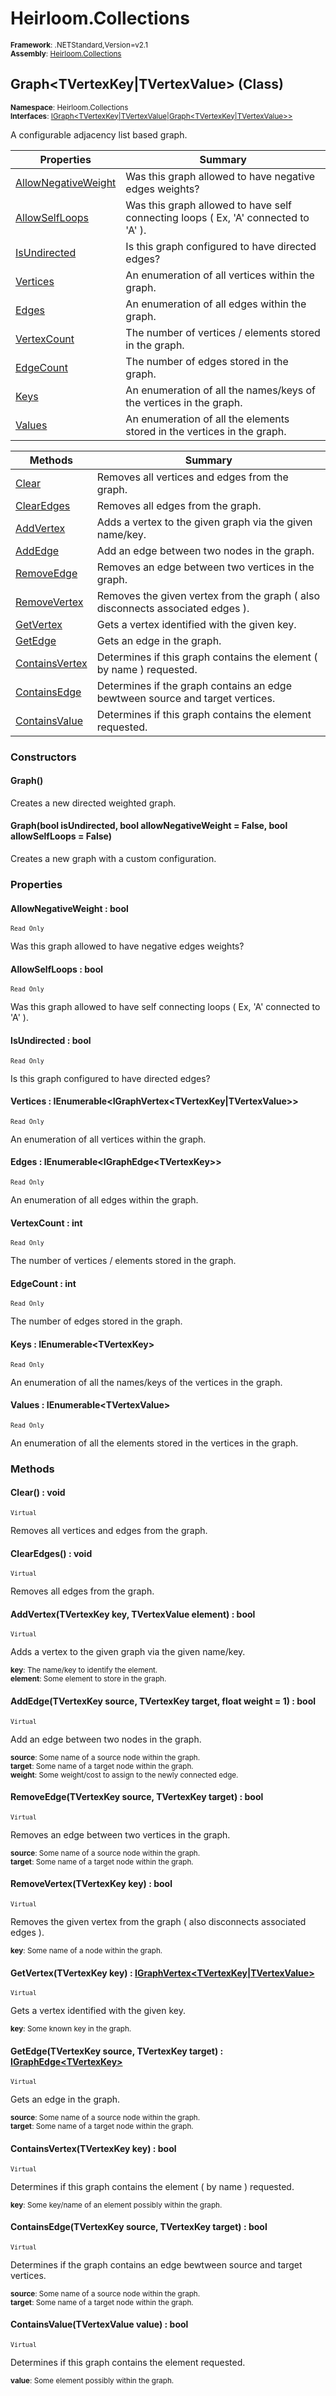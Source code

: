 # Heirloom.Collections

<small>**Framework**: .NETStandard,Version=v2.1</small>  
<small>**Assembly**: [Heirloom.Collections](../heirloom.collections/heirloom.collections.md)</small>  

## Graph\<TVertexKey|TVertexValue> (Class)
<small>**Namespace**: Heirloom.Collections</sub></small>  
<small>**Interfaces**: [IGraph\<TVertexKey|TVertexValue|Graph\<TVertexKey|TVertexValue>>](heirloom.collections.igraph[tvertexkey_tvertexvalue_graph[tvertexkey_tvertexvalue]].md)</small>  

A configurable adjacency list based graph.

| Properties | Summary |
|------------|---------|
| [AllowNegativeWeight](#ALL5C2502C8) | Was this graph allowed to have negative edges weights? |
| [AllowSelfLoops](#ALLB65AF4B0) | Was this graph allowed to have self connecting loops ( Ex, 'A' connected to 'A' ). |
| [IsUndirected](#ISU79739BDD) | Is this graph configured to have directed edges? |
| [Vertices](#VER648B0F21) | An enumeration of all vertices within the graph. |
| [Edges](#EDG6DC48328) | An enumeration of all edges within the graph. |
| [VertexCount](#VER996CD387) | The number of vertices / elements stored in the graph. |
| [EdgeCount](#EDG78704F9E) | The number of edges stored in the graph. |
| [Keys](#KEY3D37EC76) | An enumeration of all the names/keys of the vertices in the graph. |
| [Values](#VALE51C03E4) | An enumeration of all the elements stored in the vertices in the graph. |

| Methods | Summary |
|---------|---------|
| [Clear](#CLE4538C554) | Removes all vertices and edges from the graph. |
| [ClearEdges](#CLEC3B6A45C) | Removes all edges from the graph. |
| [AddVertex](#ADD5AA17499) | Adds a vertex to the given graph via the given name/key. |
| [AddEdge](#ADDC1D4A1D3) | Add an edge between two nodes in the graph. |
| [RemoveEdge](#REM469A9FCE) | Removes an edge between two vertices in the graph. |
| [RemoveVertex](#REM577B1CC7) | Removes the given vertex from the graph ( also disconnects associated edges ). |
| [GetVertex](#GETAC911900) | Gets a vertex identified with the given key. |
| [GetEdge](#GETE682EB4A) | Gets an edge in the graph. |
| [ContainsVertex](#CONFF61E272) | Determines if this graph contains the element ( by name ) requested. |
| [ContainsEdge](#CON4B1518D5) | Determines if the graph contains an edge bewtween source and target vertices. |
| [ContainsValue](#CON35FD79FD) | Determines if this graph contains the element requested. |

### Constructors

#### Graph()

Creates a new directed weighted graph.

#### Graph(bool isUndirected, bool allowNegativeWeight = False, bool allowSelfLoops = False)

Creates a new graph with a custom configuration.

### Properties

#### <a name="ALL5C2502C8"></a>AllowNegativeWeight : bool

<small>`Read Only`</small>

Was this graph allowed to have negative edges weights?

#### <a name="ALLB65AF4B0"></a>AllowSelfLoops : bool

<small>`Read Only`</small>

Was this graph allowed to have self connecting loops ( Ex, 'A' connected to 'A' ).

#### <a name="ISU79739BDD"></a>IsUndirected : bool

<small>`Read Only`</small>

Is this graph configured to have directed edges?

#### <a name="VER648B0F21"></a>Vertices : IEnumerable\<IGraphVertex\<TVertexKey|TVertexValue>>

<small>`Read Only`</small>

An enumeration of all vertices within the graph.

#### <a name="EDG6DC48328"></a>Edges : IEnumerable\<IGraphEdge\<TVertexKey>>

<small>`Read Only`</small>

An enumeration of all edges within the graph.

#### <a name="VER996CD387"></a>VertexCount : int

<small>`Read Only`</small>

The number of vertices / elements stored in the graph.

#### <a name="EDG78704F9E"></a>EdgeCount : int

<small>`Read Only`</small>

The number of edges stored in the graph.

#### <a name="KEY3D37EC76"></a>Keys : IEnumerable\<TVertexKey>

<small>`Read Only`</small>

An enumeration of all the names/keys of the vertices in the graph.

#### <a name="VALE51C03E4"></a>Values : IEnumerable\<TVertexValue>

<small>`Read Only`</small>

An enumeration of all the elements stored in the vertices in the graph.

### Methods

#### <a name="CLE4538C554"></a>Clear() : void

<small>`Virtual`</small>

Removes all vertices and edges from the graph.

#### <a name="CLEC3B6A45C"></a>ClearEdges() : void

<small>`Virtual`</small>

Removes all edges from the graph.

#### <a name="ADD5AA17499"></a>AddVertex(TVertexKey key, TVertexValue element) : bool

<small>`Virtual`</small>

Adds a vertex to the given graph via the given name/key.

<small>**key**: <param name="key">The name/key to identify the element.</param>  
</small>
<small>**element**: <param name="element">Some element to store in the graph.</param>  
</small>

#### <a name="ADDC1D4A1D3"></a>AddEdge(TVertexKey source, TVertexKey target, float weight = 1) : bool

<small>`Virtual`</small>

Add an edge between two nodes in the graph.

<small>**source**: <param name="source">Some name of a source node within the graph.</param>  
</small>
<small>**target**: <param name="target">Some name of a target node within the graph.</param>  
</small>
<small>**weight**: <param name="weight">Some weight/cost to assign to the newly connected edge.</param>  
</small>

#### <a name="REM469A9FCE"></a>RemoveEdge(TVertexKey source, TVertexKey target) : bool

<small>`Virtual`</small>

Removes an edge between two vertices in the graph.

<small>**source**: <param name="source">Some name of a source node within the graph.</param>  
</small>
<small>**target**: <param name="target">Some name of a target node within the graph.</param>  
</small>

#### <a name="REM577B1CC7"></a>RemoveVertex(TVertexKey key) : bool

<small>`Virtual`</small>

Removes the given vertex from the graph ( also disconnects associated edges ).

<small>**key**: <param name="key">Some name of a node within the graph.</param>  
</small>

#### <a name="GETAC911900"></a>GetVertex(TVertexKey key) : [IGraphVertex\<TVertexKey|TVertexValue>](heirloom.collections.igraphvertex[tvertexkey_tvertexvalue].md)

<small>`Virtual`</small>

Gets a vertex identified with the given key.

<small>**key**: <param name="key"> Some known key in the graph. </param>  
</small>

#### <a name="GETE682EB4A"></a>GetEdge(TVertexKey source, TVertexKey target) : [IGraphEdge\<TVertexKey>](heirloom.collections.igraphedge[tvertexkey].md)

<small>`Virtual`</small>

Gets an edge in the graph.

<small>**source**: <param name="source">Some name of a source node within the graph.</param>  
</small>
<small>**target**: <param name="target">Some name of a target node within the graph.</param>  
</small>

#### <a name="CONFF61E272"></a>ContainsVertex(TVertexKey key) : bool

<small>`Virtual`</small>

Determines if this graph contains the element ( by name ) requested.

<small>**key**: <param name="key">Some key/name of an element possibly within the graph.</param>  
</small>

#### <a name="CON4B1518D5"></a>ContainsEdge(TVertexKey source, TVertexKey target) : bool

<small>`Virtual`</small>

Determines if the graph contains an edge bewtween source and target vertices.

<small>**source**: <param name="source">Some name of a source node within the graph.</param>  
</small>
<small>**target**: <param name="target">Some name of a target node within the graph.</param>  
</small>

#### <a name="CON35FD79FD"></a>ContainsValue(TVertexValue value) : bool

<small>`Virtual`</small>

Determines if this graph contains the element requested.

<small>**value**: <param name="value">Some element possibly within the graph.</param>  
</small>

